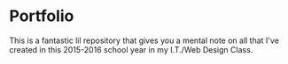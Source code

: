 # Portfolio
This is a fantastic lil repository that gives you a mental note on all that I've created in this 2015-2016 school year in my I.T./Web Design Class. 

